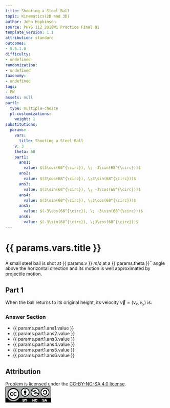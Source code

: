 ```yaml
---
title: Shooting a Steel Ball
topic: Kinematics(2D and 3D)
author: John Hopkinson
source: PHYS 112 2018W1 Practice Final Q1
template_version: 1.1
attribution: standard
outcomes:
- 5.5.1.0
difficulty:
- undefined
randomization:
- undefined
taxonomy:
- undefined
tags:
- PW
assets: null
part1:
  type: multiple-choice
  pl-customizations:
    weight: 1
substitutions:
  params:
    vars:
      title: Shooting a Steel Ball
    v: 3
    theta: 68
    part1:
      ans1:
        value: $(3\cos(68^{\circ}), \; -3\sin(68^{\circ}))$
      ans2:
        value: $(3\cos(68^{\circ}), \;3\sin(68^{\circ}))$
      ans3:
        value: $(3\sin(68^{\circ}), \; -3\cos(68^{\circ}))$
      ans4:
        value: $(3\sin(68^{\circ}), \;3\cos(68^{\circ}))$
      ans5:
        value: $(-3\cos(68^{\circ}), \; -3\sin(68^{\circ}))$
      ans6:
        value: $(-3\sin(68^{\circ}), \;3\cos(68^{\circ}))$
---
```

# {{ params.vars.title }}
A small steel ball is shot at {{ params.v }} $m/s$ at a {{ params.theta }}$^{\circ}$ angle above the horizontal direction and its motion is well approximated by projectile motion.

## Part 1

When the ball returns to its original height, its velocity $\overrightarrow{v} = (v_x, v_y)$ is:

### Answer Section

- {{ params.part1.ans1.value }}
- {{ params.part1.ans2.value }}
- {{ params.part1.ans3.value }}
- {{ params.part1.ans4.value }}
- {{ params.part1.ans5.value }}
- {{ params.part1.ans6.value }}

## Attribution

Problem is licensed under the [CC-BY-NC-SA 4.0 license](https://creativecommons.org/licenses/by-nc-sa/4.0/).<br> ![The Creative Commons 4.0 license requiring attribution-BY, non-commercial-NC, and share-alike-SA license.](https://raw.githubusercontent.com/firasm/bits/master/by-nc-sa.png)